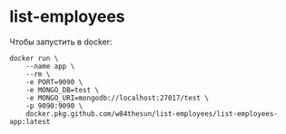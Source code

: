 # list-employees

Чтобы запустить в docker:
```shell script
docker run \
    --name app \
    --rm \
    -e PORT=9090 \
    -e MONGO_DB=test \
    -e MONGO_URI=mongodb://localhost:27017/test \
    -p 9090:9090 \
    docker.pkg.github.com/w84thesun/list-employees/list-employees-app:latest
```
